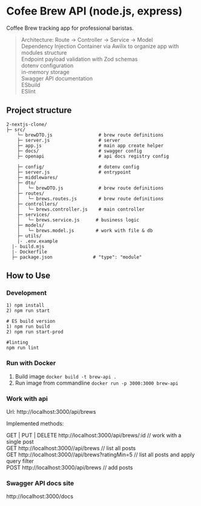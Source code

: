 # Cofee Brew API (node.js, express)

Coffee Brew tracking app for professional baristas.  

> Architecture: Route -> Controller -> Service -> Model  
> Dependency Injection Container via Awilix to organize app with modules structure  
> Endpoint payload validation with Zod schemas  
> dotenv configuration  
> in-memory storage  
> Swagger API documentation  
> ESbuild  
> ESlint  


## Project structure

```
2-nextjs-clone/
├─ src/
    └─ brewDTO.js                 # brew route definitions
    ├─ server.js                  # server
    ├─ app.js                     # main app create helper
    ├─ docs/                      # swagger config
    ├─ openapi                    # api docs registry config

    ├─ config/                    # dotenv config
    ├─ server.js                  # entrypoint
    ├─ middlewares/  
    ├─ dto/
    │   └─ brewDTO.js             # brew route definitions
    ├─ routes/
    │   └─ brews.routes.js        # brew route definitions
    ├─ controllers/
    │   └─ brews.controller.js    # main controller
    ├─ services/
    │   └─ brews.service.js      # business logic
    ├─ models/
    │   └─ brews.model.js        # work with file & db
    ├─ utils/
    |- .env.example
  |- build.mjs
  |- Dockerfile
  ├─ package.json               # "type": "module"
````

## How to Use

### Development
```
1) npm install
2) npm run start

# ES build version
1) npm run build
2) npm run start-prod

#linting
npm run lint
```

### Run with Docker

1) Build image `docker build -t brew-api .`
2) Run image from commandline `docker run -p 3000:3000 brew-api`

### Work with api

Url: http://localhost:3000/api/brews  

Implemented methods: 

GET | PUT | DELETE http://localhost:3000/api/brews/:id // work with a single post  
GET http://localhost:3000//api/brews   // list all posts  
GET http://localhost:3000//api/brews?ratingMin=5 // list all posts and apply query filter  
POST http://localhost:3000/api/brews   // add posts  

### Swagger API docs site
http://localhost:3000/docs 